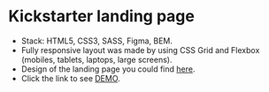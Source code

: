 # Kickstarter landing page

* Stack: HTML5, CSS3, SASS, Figma, BEM.
* Fully responsive layout was made by using CSS Grid and Flexbox (mobiles, tablets, laptops, large screens).
* Design of the landing page you could find [here](https://www.figma.com/file/5jdcVOv7NiA0l0HGfqEyHC/%E2%84%9611-(kickstarter)-(Copy)?node-id=0%3A1).
* Click the link to see [DEMO](https://taniaomelko.github.io/Kickstarter/).
